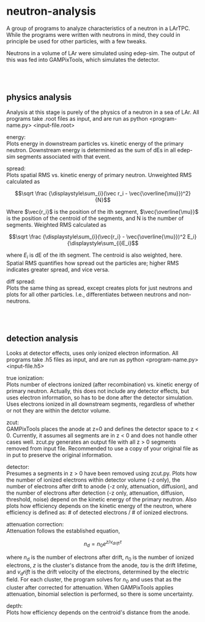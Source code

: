 # neutron-analysis
A group of programs to analyze characteristics of a neutron in a LArTPC. While the programs were written with neutrons in mind, they could in principle be used for other particles, with a few tweaks. 

Neutrons in a volume of LAr were simulated using edep-sim. The output of this was fed into GAMPixTools, which simulates the detector. 

<br/>
<br/>

## physics analysis
Analysis at this stage is purely of the physics of a neutron in a sea of LAr. All programs take .root files as input, and are run as python <program-name.py> <input-file.root>

energy:<br/>
Plots energy in downstream particles vs. kinetic energy of the primary neutron. Downstream energy is determined as the sum of dEs in all edep-sim segments associated with that event. 

spread:<br/>
Plots spatial RMS vs. kinetic energy of primary neutron.  Unweighted RMS calculated as
```math
\sqrt \frac {\displaystyle\sum_{i}(\vec r_i - \vec{\overline{\mu}})^2} {N}
```
Where $\vec{r_i}$ is the position of the ith segment, $\vec{\overline{\mu}}$ is the position of the centroid of the segments, and N is the number of segments. Weighted RMS calculated as
```math
\sqrt \frac {\displaystyle\sum_{i}(\vec{r_i} - \vec{\overline{\mu}})^2 E_i} {\displaystyle\sum_{i}E_i}
```
where $E_i$ is dE of the ith segment. The centroid is also weighted, here. 
Spatial RMS quantifies how spread out the particles are; higher RMS indicates greater spread, and vice versa. 

diff spread:<br/>
Plots the same thing as spread, except creates plots for just neutrons and plots for all other particles. I.e., differentiates between neutrons and non-neutrons. 

<br/>
<br/>

## detection analysis
Looks at detector effects, uses only ionized electron information. All programs take .h5 files as input, and are run as python <program-name.py> <input-file.h5>

true ionization:<br/>
Plots number of electrons ionized (after recombination) vs. kinetic energy of primary neutron. Actually, this does not include any detector effects, but uses electron information, so has to be done after the detector simulation. Uses electrons ionized in all downstream segments, regardless of whether or not they are within the detctor volume. 

zcut:<br/>
GAMPixTools places the anode at z=0 and defines the detector space to z < 0. Currently, it assumes all segments are in z < 0 and does not handle other cases well. zcut.py generates an output file with all z > 0 segments removed from input file. Recommended to use a copy of your original file as in put to preserve the original information. 

detector:<br/>
Presumes a segments in z > 0 have been removed using zcut.py. Plots how the number of ionized electrons within detector volume (-z only), the number of electrons after drift to anode (-z only, attenuation, diffusion), and the number of electrons after detection (-z only, attenuation, diffusion, threshold, noise) depend on the kinetic energy of the primary neutron. Also plots how efficiency depends on the kinetic energy of the neutron, where efficiency is defined as: # of detected electrons / # of ionized electrons.

attenuation correction:<br/>
Attenuation follows the established equation,
```math
n_d = n_0 e^{z/v_{drift} \tau}
```
where $n_d$ is the number of electrons after drift, $n_0$ is the number of ionized electrons, $z$ is the cluster's distance from the anode, $tau$ is the drift lifetime, and $v_drift$ is the drift velocity of the electrons, determined by the electric field. For each cluster, the program solves for $n_0$ and uses that as the cluster after corrected for attenuation. When GAMPixTools applies attenuation, binomial selection is performed, so there is some uncertainty. 

depth:<br/>
Plots how efficiency depends on the centroid's distance from the anode. 

